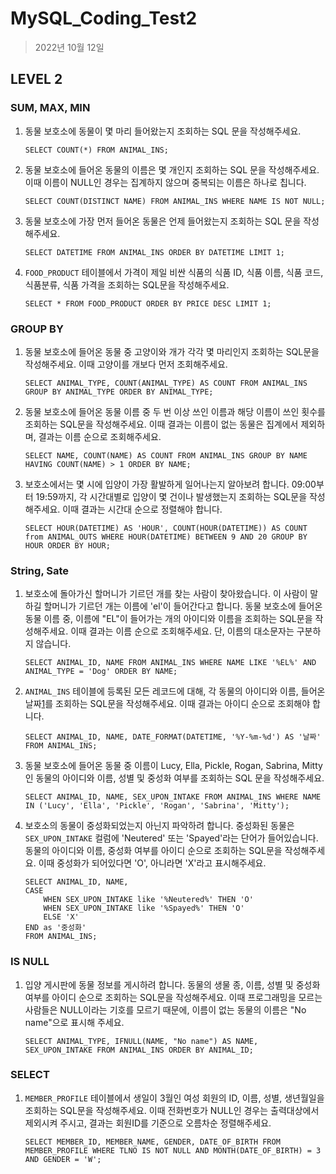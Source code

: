 # MySQL_Coding_Test2

> 2022년 10월 12일

## LEVEL 2

### SUM, MAX, MIN

1. 동물 보호소에 동물이 몇 마리 들어왔는지 조회하는 SQL 문을 작성해주세요.

   ```mysql
   SELECT COUNT(*) FROM ANIMAL_INS;

2. 동물 보호소에 들어온 동물의 이름은 몇 개인지 조회하는 SQL 문을 작성해주세요. 이때 이름이 NULL인 경우는 집계하지 않으며 중복되는 이름은 하나로 칩니다.

   ```mysql
   SELECT COUNT(DISTINCT NAME) FROM ANIMAL_INS WHERE NAME IS NOT NULL;

3. 동물 보호소에 가장 먼저 들어온 동물은 언제 들어왔는지 조회하는 SQL 문을 작성해주세요.

   ```mysql
   SELECT DATETIME FROM ANIMAL_INS ORDER BY DATETIME LIMIT 1;
   ```

4. `FOOD_PRODUCT` 테이블에서 가격이 제일 비싼 식품의 식품 ID, 식품 이름, 식품 코드, 식품분류, 식품 가격을 조회하는 SQL문을 작성해주세요.

   ```mysql
   SELECT * FROM FOOD_PRODUCT ORDER BY PRICE DESC LIMIT 1;
   ```

### GROUP BY

1. 동물 보호소에 들어온 동물 중 고양이와 개가 각각 몇 마리인지 조회하는 SQL문을 작성해주세요. 이때 고양이를 개보다 먼저 조회해주세요.

   ```mysql
   SELECT ANIMAL_TYPE, COUNT(ANIMAL_TYPE) AS COUNT FROM ANIMAL_INS GROUP BY ANIMAL_TYPE ORDER BY ANIMAL_TYPE;

2. 동물 보호소에 들어온 동물 이름 중 두 번 이상 쓰인 이름과 해당 이름이 쓰인 횟수를 조회하는 SQL문을 작성해주세요. 이때 결과는 이름이 없는 동물은 집계에서 제외하며, 결과는 이름 순으로 조회해주세요.

   ```mysql
   SELECT NAME, COUNT(NAME) AS COUNT FROM ANIMAL_INS GROUP BY NAME HAVING COUNT(NAME) > 1 ORDER BY NAME;

3. 보호소에서는 몇 시에 입양이 가장 활발하게 일어나는지 알아보려 합니다. 09:00부터 19:59까지, 각 시간대별로 입양이 몇 건이나 발생했는지 조회하는 SQL문을 작성해주세요. 이때 결과는 시간대 순으로 정렬해야 합니다.

   ```mysql
   SELECT HOUR(DATETIME) AS 'HOUR', COUNT(HOUR(DATETIME)) AS COUNT from ANIMAL_OUTS WHERE HOUR(DATETIME) BETWEEN 9 AND 20 GROUP BY HOUR ORDER BY HOUR;
   ```

### String, Sate

1. 보호소에 돌아가신 할머니가 기르던 개를 찾는 사람이 찾아왔습니다. 이 사람이 말하길 할머니가 기르던 개는 이름에 'el'이 들어간다고 합니다. 동물 보호소에 들어온 동물 이름 중, 이름에 "EL"이 들어가는 개의 아이디와 이름을 조회하는 SQL문을 작성해주세요. 이때 결과는 이름 순으로 조회해주세요. 단, 이름의 대소문자는 구분하지 않습니다.

   ```mysql
   SELECT ANIMAL_ID, NAME FROM ANIMAL_INS WHERE NAME LIKE '%EL%' AND ANIMAL_TYPE = 'Dog' ORDER BY NAME;
   ```

2. `ANIMAL_INS` 테이블에 등록된 모든 레코드에 대해, 각 동물의 아이디와 이름, 들어온 날짜[1](https://school.programmers.co.kr/learn/courses/30/lessons/59414#fn1)를 조회하는 SQL문을 작성해주세요. 이때 결과는 아이디 순으로 조회해야 합니다.

   ```mysql
   SELECT ANIMAL_ID, NAME, DATE_FORMAT(DATETIME, '%Y-%m-%d') AS '날짜' FROM ANIMAL_INS;
   ```

3. 동물 보호소에 들어온 동물 중 이름이 Lucy, Ella, Pickle, Rogan, Sabrina, Mitty인 동물의 아이디와 이름, 성별 및 중성화 여부를 조회하는 SQL 문을 작성해주세요.

   ```mysql
   SELECT ANIMAL_ID, NAME, SEX_UPON_INTAKE FROM ANIMAL_INS WHERE NAME IN ('Lucy', 'Ella', 'Pickle', 'Rogan', 'Sabrina', 'Mitty');
   ```

4. 보호소의 동물이 중성화되었는지 아닌지 파악하려 합니다. 중성화된 동물은 `SEX_UPON_INTAKE` 컬럼에 'Neutered' 또는 'Spayed'라는 단어가 들어있습니다. 동물의 아이디와 이름, 중성화 여부를 아이디 순으로 조회하는 SQL문을 작성해주세요. 이때 중성화가 되어있다면 'O', 아니라면 'X'라고 표시해주세요.

   ```mysql
   SELECT ANIMAL_ID, NAME,
   CASE
       WHEN SEX_UPON_INTAKE like '%Neutered%' THEN 'O'
       WHEN SEX_UPON_INTAKE like '%Spayed%' THEN 'O'
       ELSE 'X'
   END as '중성화'
   FROM ANIMAL_INS;

### IS NULL

1. 입양 게시판에 동물 정보를 게시하려 합니다. 동물의 생물 종, 이름, 성별 및 중성화 여부를 아이디 순으로 조회하는 SQL문을 작성해주세요. 이때 프로그래밍을 모르는 사람들은 NULL이라는 기호를 모르기 때문에, 이름이 없는 동물의 이름은 "No name"으로 표시해 주세요.

   ```mysql
   SELECT ANIMAL_TYPE, IFNULL(NAME, "No name") AS NAME, SEX_UPON_INTAKE FROM ANIMAL_INS ORDER BY ANIMAL_ID;
   ```

### SELECT

1. `MEMBER_PROFILE` 테이블에서 생일이 3월인 여성 회원의 ID, 이름, 성별, 생년월일을 조회하는 SQL문을 작성해주세요. 이때 전화번호가 NULL인 경우는 출력대상에서 제외시켜 주시고, 결과는 회원ID를 기준으로 오름차순 정렬해주세요.

   ```mysql
   SELECT MEMBER_ID, MEMBER_NAME, GENDER, DATE_OF_BIRTH FROM MEMBER_PROFILE WHERE TLNO IS NOT NULL AND MONTH(DATE_OF_BIRTH) = 3 AND GENDER = 'W';